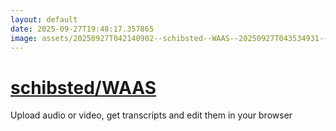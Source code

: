 ```yaml
---
layout: default
date: 2025-09-27T19:48:17.357865
image: assets/20250927T042140902--schibsted--WAAS--20250927T043534931--cropped.png
---
```


# [schibsted/WAAS](https://github.com/schibsted/WAAS)

Upload audio or video, get transcripts and edit them in your browser
